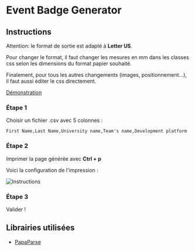 # Event Badge Generator
## Instructions
Attention: le format de sortie est adapté à **Letter US**.

Pour changer le format, il faut changer les mesures en mm dans les classes css selon les dimensions du format papier souhaité.

Finalement, pour tous les autres changements (images, positionnement...), il faut aussi éditer le css directement.

[Démonstration](http://ttauveron.github.io/event-badge-generator/)

### Étape 1
Choisir un fichier .csv avec 5 colonnes :
```csv
First Name,Last Name,University name,Team's name,Development platform
```
### Étape 2
Imprimer la page générée avec **Ctrl + p**

Voici la configuration de l'impression :

![Instructions](https://raw.githubusercontent.com/gnut3ll4/event-badge-generator/master/img/instruction1.png)

### Étape 3
Valider !

## Librairies utilisées
- [PapaParse](https://github.com/mholt/PapaParse)
